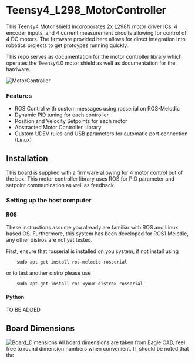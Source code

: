 # Teensy4_L298_MotorController
This Teensy4 Motor shield incoroporates 2x L298N motor driver ICs, 4 encoder inputs, and 4 current measurement circuits allowing for control of 4 DC motors. The firmware provided here allows for direct integration into robotics projects to get protoypes running quickly.

This repo serves as documentation for the motor controller library which operates the Teensy4.0 motor shield as well as documentation for the hardware.

![MotorController](https://user-images.githubusercontent.com/26233185/141203471-50df6b40-a233-4334-bb6f-87546810c80e.jpg)

### Features
- ROS Control with custom messages using rosserial on ROS-Melodic
- Dynamic PID tuning for each controller 
- Position and Velocity Setpoints for each motor
- Abstracted Motor Controller Library
- Custom UDEV rules and USB parameters for automatic port connection (Linux)



## Installation



This board is supplied with a firmware allowing for 4 motor control out of the box. This motor controller library uses ROS for PID parameter and setpoint communication as well as feedback. 

### Setting up the host computer
#### ROS
These instructions assume you already are familiar with ROS and Linux based OS. Furthermore, this system has been developed for ROS1 Melodic, any other distros are not yet tested.

First, ensure that rosserial is installed on you system, if not install using

        sudo apt-get install ros-melodic-rosserial
        
or to test another distro please use

        sudo apt-get install ros-<your distro>-rosserial

#### Python
  TO BE ADDED

## Board Dimensions
![Board_Dimensions](https://user-images.githubusercontent.com/26233185/141202799-c8fdb869-865a-4dba-a2c7-790d3b03d4e7.JPG)
All board dimensions are taken from Eagle CAD, feel free to round dimension numbers when convenient. IT should be noted that the 
